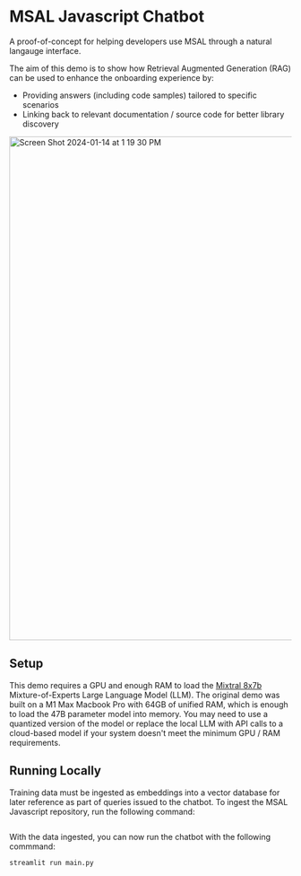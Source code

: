 # MSAL Javascript Chatbot

A proof-of-concept for helping developers use MSAL through a natural langauge interface. 

The aim of this demo is to show how Retrieval Augmented Generation (RAG) can be used to enhance the onboarding experience by: 

- Providing answers (including code samples) tailored to specific scenarios 
- Linking back to relevant documentation / source code for better library discovery

<img width="898" alt="Screen Shot 2024-01-14 at 1 19 30 PM" src="https://github.com/medhir/rag-chat-msal/assets/5160860/6150c118-ed4e-48fd-b172-9f736f38785d">

## Setup

This demo requires a GPU and enough RAM to load the [Mixtral 8x7b](https://mistral.ai/news/mixtral-of-experts/) Mixture-of-Experts Large Language Model (LLM). The original demo was built on a M1 Max Macbook Pro with 64GB of unified RAM, which is enough to load the 47B parameter model into memory. You may need to use a quantized version of the model or replace the local LLM with API calls to a cloud-based model if your system doesn't meet the minimum GPU / RAM requirements. 


## Running Locally

Training data must be ingested as embeddings into a vector database for later reference as part of queries issued to the chatbot. To ingest the MSAL Javascript repository, run the following command: 

```
```

With the data ingested, you can now run the chatbot with the following commmand: 

```sh
streamlit run main.py
```
